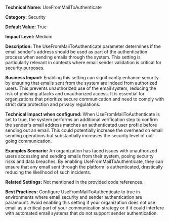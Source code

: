 **Technical Name:** UseFromMailToAuthenticate

**Category:** Security

**Default Value:** True

**Impact Level:** Medium

**Description:** The UseFromMailToAuthenticate parameter determines if the email sender's address should be used as part of the authentication process when sending emails through the system. This setting is particularly relevant in contexts where email sender validation is critical for security purposes.

**Business Impact:** Enabling this setting can significantly enhance security by ensuring that emails sent from the system are indeed from authorized users. This prevents unauthorized use of the email system, reducing the risk of phishing attacks and unauthorized access. It is essential for organizations that prioritize secure communication and need to comply with strict data protection and privacy regulations.

**Technical Impact when configured:** When UseFromMailToAuthenticate is set to true, the system performs an additional verification step to confirm the sender's email address matches an authenticated user profile before sending out an email. This could potentially increase the overhead on email sending operations but substantially increases the security level of out-going communication.

**Examples Scenario:** An organization has faced issues with unauthorized users accessing and sending emails from their system, posing security risks and data breaches. By enabling UseFromMailToAuthenticate, they can ensure that any email sent through the platform is authenticated, drastically reducing the likelihood of such incidents.

**Related Settings:** Not mentioned in the provided code references.

**Best Practices:** Configure UseFromMailToAuthenticate to true in environments where email security and sender authentication are paramount. Avoid enabling this setting if your organization does not use email as a critical part of your communication strategy or if it could interfere with automated email systems that do not support sender authentication.